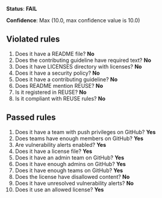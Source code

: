 **Status**: **FAIL**

**Confidence**: Max (10.0, max confidence value is 10.0)

## Violated rules

1.  Does it have a README file? **No**
1.  Does the contributing guideline have required text? **No**
1.  Does it have LICENSES directory with licenses? **No**
1.  Does it have a security policy? **No**
1.  Does it have a contributing guideline? **No**
1.  Does README mention REUSE? **No**
1.  Is it registered in REUSE? **No**
1.  Is it compliant with REUSE rules? **No**


## Passed rules

1.  Does it have a team with push privileges on GitHub? **Yes**
1.  Does teams have enough members on GitHub? **Yes**
1.  Are vulnerability alerts enabled? **Yes**
1.  Does it have a license file? **Yes**
1.  Does it have an admin team on GitHub? **Yes**
1.  Does it have enough admins on GitHub? **Yes**
1.  Does it have enough teams on GitHub? **Yes**
1.  Does the license have disallowed content? **No**
1.  Does it have unresolved vulnerability alerts? **No**
1.  Does it use an allowed license? **Yes**



